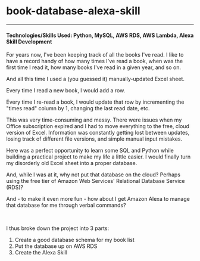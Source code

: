 # book-database-alexa-skill

---

#### Technologies/Skills Used: <b>Python, MySQL, AWS RDS, AWS Lambda, Alexa Skill Development</b>

<p>For years now, I've been keeping track of all the books I've read. I like to have a record handy of how many times I've read a book, when was the first time I read it, how many books I've read in a given year, and so on. </p>
<p>And all this time I used a (you guessed it) manually-updated Excel sheet.</p>
<p>Every time I read a new book, I would add a row.</p>
<p>Every time I re-read a book, I would update that row by incrementing the "times read" column by 1, changing the last read date, etc.</p>
<p>This was very time-consuming and messy. There were issues when my Office subscription expired and I had to move everything to the free, cloud version of Excel. Information was constantly getting lost between updates, losing track of different file versions, and simple manual input mistakes.</p>

<p>Here was a perfect opportunity to learn some SQL and Python while building a practical project to make my life a little easier. I would finally turn my disorderly old Excel sheet into a proper database.</p>
<p>And, while I was at it, why not put that database on the cloud? Perhaps using the free tier of Amazon Web Services' Relational Database Service (RDS)?</p>
<p>And - to make it even more fun - how about I get Amazon Alexa to manage that database for me through verbal commands?</p>

<br>

I thus broke down the project into 3 parts:

1. Create a good database schema for my book list
2. Put the database up on AWS RDS
3. Create the Alexa Skill

